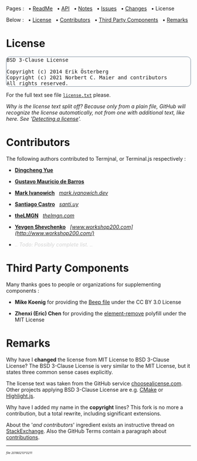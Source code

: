 Pages : &nbsp;
 • [ReadMe](./../README.md) &nbsp;
 • [API](./api.md) &nbsp;
 • [Notes](./notes.md) &nbsp;
 • [Issues](./issues.md) &nbsp;
 • [Changes](./changelog.md) &nbsp;
 • License

Below : &nbsp;
 • [License](#license) &nbsp;
 • [Contributors](#contributors) &nbsp;
 • [Third Party Components](#thirdparty) &nbsp;
 • [Remarks](#remarks) &nbsp;

<a name="license"></a>
# License

<pre style="border:1px solid LightSlateGrey; border-radius:0.7em;">
BSD 3-Clause License

Copyright (c) 2014 Erik Österberg
Copyright (c) 2021 Norbert C. Maier and contributors
All rights reserved.
</pre>

For the full text see file [`license.txt`](./../license.txt) please.

 _Why is the license text split off? Because only from a plain file, GitHub
 will recognize the license automatically, not from one with additional text, like here. See
 '[Detecting a license](https://docs.github.com/en/github/creating-cloning-and-archiving-repositories/licensing-a-repository#detecting-a-license)'._

<a name="contributors"></a>
<a name="credits"></a>
# Contributors

The following authors contributed to Termjnal, or Terminal.js respectively :

- **[Dingcheng Yue](https://github.com/DarwinSenior)**

- **[Gustavo Mauricio de Barros](https://github.com/gumbarros)**

- **[Mark Ivanowich](https://github.com/MarkIvanowich)** &nbsp; _[mark.ivanowich.dev](https://mark.ivanowich.dev/)_

- **[Santiago Castro](https://github.com/bryant1410)** &nbsp; _[santi.uy](https://santi.uy/)_

- **[theLMGN](https://github.com/theLMGN)** &nbsp; _[thelmgn.com](http://thelmgn.com/)_

- **[Yevgen Shevchenko](https://github.com/commanddotcom)** &nbsp; _[www.workshop200.com](http://www.workshop200.com/)_

- *<span style="color:LightGray;">.. Todo: Possibly complete list. ..</span>*

<a name="thirdparty"></a>
# Third Party Components

Many thanks goes to people or organizations for supplementing components :

- **Mike Koenig** for providing the [Beep file](https://soundbible.com/1252-Bleep.html)
 under the CC BY 3.0 License

- **Zhenxi (Eric) Chen** for providing the
 [element-remove](https://github.com/chenzhenxi/element-remove/blob/master/index.js)
 polyfill under the MIT License


<a name="remarks"></a>
# Remarks

Why have I **changed** the license from MIT License to BSD 3-Clause License?
The BSD 3-Clause License is very similar to the MIT License,
 but it states three common sense cases explicitly.

The license text was taken from the GitHub service
[choosealicense.com](https://choosealicense.com/licenses/bsd-3-clause/).
Other projects applying BSD 3-Clause License are e.g.
[CMake](https://gitlab.kitware.com/cmake/cmake)
or [Highlight.js](https://github.com/highlightjs/highlight.js).

Why have I added my name in the **copyright** lines?
This fork is no more a contribution, but a total rewrite, including
significant extensions.

About the '_and contributors_' ingredient exists an instructive thread on
[StackExchange](https://opensource.stackexchange.com/questions/5508/what-does-and-contributors-in-the-copyright-byline-imply).
Also the GitHub Terms contain a paragraph about
[contributions](https://docs.github.com/en/github/site-policy/github-terms-of-service#6-contributions-under-repository-license).


---

<sup><sub><sup>*file 20190213°0211*</sup></sub></sup>
